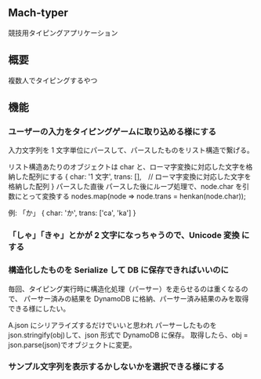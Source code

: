 ## Mach-typer

競技用タイピングアプリケーション

## 概要

複数人でタイピングするやつ

## 機能

### ユーザーの入力をタイピングゲームに取り込める様にする

入力文字列を 1 文字単位にパースして、パースしたものをリスト構造で繋げる。

リスト構造あたりのオブジェクトは char と、ローマ字変換に対応した文字を格納した配列にする
{
char: '1 文字',
trans: [],　// ローマ字変換に対応した文字を格納した配列
}
パースした直後
パースした後にループ処理で、node.char を引数にとって変換する
nodes.map(node => node.trans = henkan(node.char));

例: 「か」
{
char: 'か',
trans: ['ca', 'ka']
}

### 「しゃ」「きゃ」とかが 2 文字になっちゃうので、Unicode 変換 にする

### 構造化したものを Serialize して DB に保存できればいいのに

毎回、タイピング実行時に構造化処理（パーサー）を走らせるのは重くなるので、
パーサー済みの結果を DynamoDB に格納、パーサー済み結果のみを取得できる様にしたい。

A.json にシリアライズするだけでいいと思われ
パーサーしたものを json.stringify(obj)して、json 形式で DynamoDB に保存。
取得したら、obj = json.parse(json)でオブジェクトに変更。

### サンプル文字列を表示するかしないかを選択できる様にする
